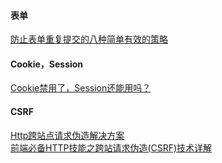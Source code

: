 #### 表单
[防止表单重复提交的八种简单有效的策略](http://blog.csdn.net/myhuashengmi/article/details/52694077)  
#### Cookie，Session
[Cookie禁用了，Session还能用吗？](http://blog.csdn.net/u010433704/article/details/40950599)  
#### CSRF
[Http跨站点请求伪造解决方案](http://blog.csdn.net/hj7jay/article/details/52084425)  
[前端必备HTTP技能之跨站请求伪造(CSRF)技术详解](http://www.jianshu.com/p/d928fba78cda)  



